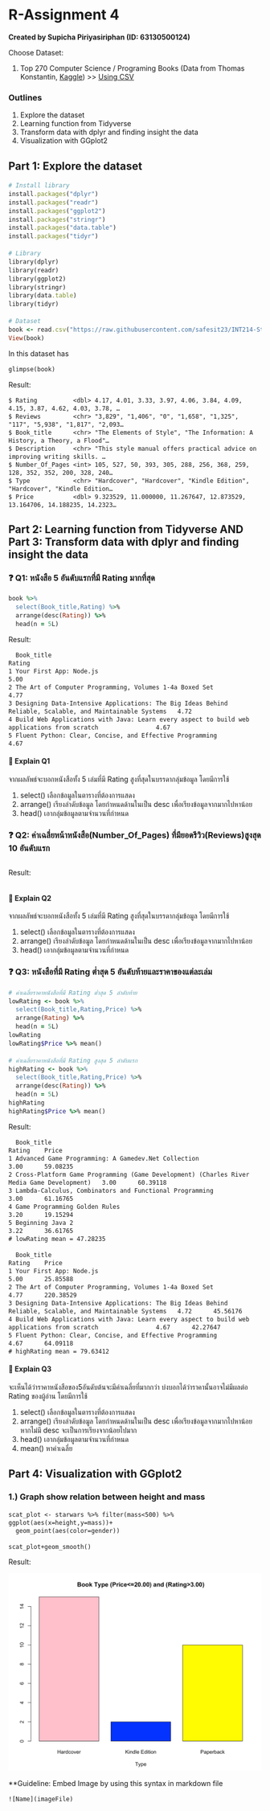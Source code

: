 
# R-Assignment 4

**Created by Supicha Piriyasiriphan (ID: 63130500124)**

Choose Dataset:
1. Top 270 Computer Science / Programing Books (Data from Thomas Konstantin, [Kaggle](https://www.kaggle.com/thomaskonstantin/top-270-rated-computer-science-programing-books)) >> [Using CSV](https://raw.githubusercontent.com/safesit23/INT214-Statistics/main/datasets/prog_book.csv)


### Outlines
1. Explore the dataset
2. Learning function from Tidyverse
3. Transform data with dplyr and finding insight the data
4. Visualization with GGplot2

## Part 1: Explore the dataset

``` ruby
# Install library
install.packages("dplyr")
install.packages("readr")
install.packages("ggplot2")
install.packages("stringr")
install.packages("data.table")
install.packages("tidyr")

# Library
library(dplyr)
library(readr)
library(ggplot2)
library(stringr)
library(data.table)
library(tidyr)

# Dataset
book <- read.csv("https://raw.githubusercontent.com/safesit23/INT214-Statistics/main/datasets/prog_book.csv")
View(book)
```

In this dataset has
``` ruby
glimpse(book)
```
Result:
```
$ Rating          <dbl> 4.17, 4.01, 3.33, 3.97, 4.06, 3.84, 4.09, 4.15, 3.87, 4.62, 4.03, 3.78, …
$ Reviews         <chr> "3,829", "1,406", "0", "1,658", "1,325", "117", "5,938", "1,817", "2,093…
$ Book_title      <chr> "The Elements of Style", "The Information: A History, a Theory, a Flood"…
$ Description     <chr> "This style manual offers practical advice on improving writing skills. …
$ Number_Of_Pages <int> 105, 527, 50, 393, 305, 288, 256, 368, 259, 128, 352, 352, 200, 328, 240…
$ Type            <chr> "Hardcover", "Hardcover", "Kindle Edition", "Hardcover", "Kindle Edition…
$ Price           <dbl> 9.323529, 11.000000, 11.267647, 12.873529, 13.164706, 14.188235, 14.2323…
```

## Part 2: Learning function from Tidyverse AND Part 3: Transform data with dplyr and finding insight the data

### ❓ Q1: หนังสือ 5 อันดับแรกที่มี Rating มากที่สุด

``` ruby
book %>% 
  select(Book_title,Rating) %>% 
  arrange(desc(Rating)) %>% 
  head(n = 5L)
```

Result:

``` 
  Book_title                                                                                                 Rating
1 Your First App: Node.js                                                                                    5.00
2 The Art of Computer Programming, Volumes 1-4a Boxed Set                                                    4.77
3 Designing Data-Intensive Applications: The Big Ideas Behind Reliable, Scalable, and Maintainable Systems   4.72
4 Build Web Applications with Java: Learn every aspect to build web applications from scratch                4.67
5 Fluent Python: Clear, Concise, and Effective Programming                                                   4.67
```
#### 💬 Explain Q1
จากผลลัพธ์จะบอกหนังสือทั้ง 5 เล่มที่มี Rating สูงที่สุดในบรรดากลุ่มข้อมูล โดยมีการใช้
1. select() เลือกข้อมูลในตารางที่ต้องการแสดง
2. arrange() เรียงลำดับข้อมูล โดยกำหนดด้านในเป็น desc เพื่อเรียงข้อมูลจากมากไปหาน้อย
3. head() เอากลุ่มข้อมูลตามจำนวนที่กำหนด

### ❓ Q2: ค่าเฉลี่ยหน้าหนังสือ(Number_Of_Pages) ที่มียอดรีวิว(Reviews)สูงสุด 10 อันดับแรก

```

```

Result:

``` 

```
#### 💬 Explain Q2
จากผลลัพธ์จะบอกหนังสือทั้ง 5 เล่มที่มี Rating สูงที่สุดในบรรดากลุ่มข้อมูล โดยมีการใช้
1. select() เลือกข้อมูลในตารางที่ต้องการแสดง
2. arrange() เรียงลำดับข้อมูล โดยกำหนดด้านในเป็น desc เพื่อเรียงข้อมูลจากมากไปหาน้อย
3. head() เอากลุ่มข้อมูลตามจำนวนที่กำหนด

### ❓ Q3: หนังสือที่มี Rating ต่ำสุด 5 อันดับท้ายและราคาของแต่ละเล่ม

``` ruby
# ค่าเฉลี่ยราคาหนังสือที่มี Rating ต่ำสุด 5 ลำดับท้าย
lowRating <- book %>% 
  select(Book_title,Rating,Price) %>% 
  arrange(Rating) %>% 
  head(n = 5L)
lowRating
lowRating$Price %>% mean()

# ค่าเฉลี่ยราคาหนังสือที่มี Rating สูงสุด 5 ลำดับแรก
highRating <- book %>% 
  select(Book_title,Rating,Price) %>% 
  arrange(desc(Rating)) %>% 
  head(n = 5L)
highRating
highRating$Price %>% mean()
```

Result:

``` 
  Book_title                                                                                  Rating    Price
1 Advanced Game Programming: A Gamedev.Net Collection                                         3.00      59.08235
2 Cross-Platform Game Programming (Game Development) (Charles River Media Game Development)   3.00      60.39118
3 Lambda-Calculus, Combinators and Functional Programming                                     3.00      61.16765
4 Game Programming Golden Rules                                                               3.20      19.15294
5 Beginning Java 2                                                                            3.22      36.61765
# lowRating mean = 47.28235

  Book_title                                                                                                 Rating    Price
1 Your First App: Node.js                                                                                    5.00      25.85588
2 The Art of Computer Programming, Volumes 1-4a Boxed Set                                                    4.77      220.38529
3 Designing Data-Intensive Applications: The Big Ideas Behind Reliable, Scalable, and Maintainable Systems   4.72      45.56176
4 Build Web Applications with Java: Learn every aspect to build web applications from scratch                4.67      42.27647
5 Fluent Python: Clear, Concise, and Effective Programming                                                   4.67      64.09118
# highRating mean = 79.63412
```
#### 💬 Explain Q3
จะเห็นได้ว่าราคาหนังสือของ5อันดับต้นจะมีค่าเฉลี่ยที่มากกว่า บ่งบอกได้ว่าราคานั้นอาจไม่มีผลต่อ Rating ของผู้อ่าน โดยมีการใช้
1. select() เลือกข้อมูลในตารางที่ต้องการแสดง
2. arrange() เรียงลำดับข้อมูล โดยกำหนดด้านในเป็น desc เพื่อเรียงข้อมูลจากมากไปหาน้อย หากไม่มี desc จะเป็นการเรียงจากน้อยไปมาก
3. head() เอากลุ่มข้อมูลตามจำนวนที่กำหนด
4. mean() หาค่าเฉลี่ย

## Part 4: Visualization with GGplot2
### 1.) Graph show relation between height and mass
```
scat_plot <- starwars %>% filter(mass<500) %>% ggplot(aes(x=height,y=mass))+
  geom_point(aes(color=gender))

scat_plot+geom_smooth()
```
Result:

![Graph 1](graph1.png)

**Guideline:
Embed Image by using this syntax in markdown file
````
![Name](imageFile)
````

